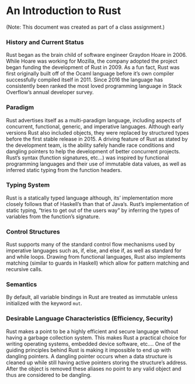 # An Introduction to Rust
(Note: This document was created as part of a class assignment.)

### History and Current Status

Rust began as the brain child of software engineer Graydon Hoare in 2006. While Hoare was working for Mozilla, the company adopted the project began funding the development of Rust in 2009. As a fun fact, Rust was first originally built off of the Ocaml language before it’s own compiler successfully compiled itself in 2011. Since 2016 the language has consistently been ranked the most loved programming language in Stack Overflow’s annual developer survey. 

### Paradigm

Rust advertises itself as a multi-paradigm language, including aspects of concurrent, functional, generic, and imperative languages. Although early versions Rust also included objects, they were replaced by structured types before the first stable release in 2015. A driving feature of Rust as stated by the development team, is the ability safely handle race conditions and dangling pointers to help the development of better concurrent projects. Rust’s syntax (function signatures, etc…) was inspired by functional programming languages and their use of immutable data values, as well as inferred static typing from the function headers.

### Typing System

Rust is a statically typed language although, its’ implementation more closely follows that of Haskell’s than that of Java’s. Rust’s implementation of static typing, “tries to get out of the users way” by inferring the types of variables from the function’s signature.


### Control Structures
Rust supports many of the standard control flow mechanisms used by imperative languages such as, if, else, and else if, as well as standard for and while loops. Drawing from functional languages, Rust also implements matching (similar to guards in Haskell) which allow for pattern matching and recursive calls.

### Semantics
By default, all variable bindings in Rust are treated as immutable unless initialized with the keyword `mut`. 


### Desirable Language Characteristics (Efficiency, Security)

Rust makes a point to be a highly efficient and secure language without having a garbage collection system. This makes Rust a practical choice for writing operating systems, embedded device software, etc…. One of the guiding principles behind Rust is making it impossible to end up with dangling pointers. A dangling pointer occurs when a data structure is cleaned up while still having active pointers storing the structure’s address. After the object is removed these aliases no point to any valid object and thus are considered to be dangling.
